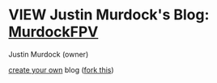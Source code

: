 # VIEW Justin Murdock's Blog: [MurdockFPV](https://murdockfpv.github.io/)

Justin Murdock (owner)

[create your own](https://howchoo.com/git/how-to-blog-in-markdown-using-github-and-jekyll-now) blog ([fork this](https://github.com/barryclark/jekyll-now))
